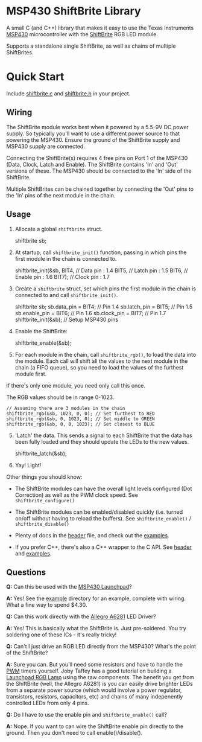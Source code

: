 MSP430 ShiftBrite Library
=========================

A small C (and C++) library that makes it easy to use the Texas Instruments [MSP430](http://www.ti.com/lsds/ti/microcontroller/16-bit_msp430/overview.page)
microcontroller with the
[ShiftBrite](http://docs.macetech.com/doku.php/shiftbrite) RGB LED module.

Supports a standalone single ShiftBrite, as well as chains of
multiple ShiftBrites.

Quick Start
===========

Include [shiftbrite.c](https://github.com/joewalnes/msp430-shiftbrite/blob/master/shiftbrite.c)
and [shiftbrite.h](https://github.com/joewalnes/msp430-shiftbrite/blob/master/shiftbrite.h) in your project.

Wiring
------

The ShiftBrite module works best when it powered by a 5.5-9V DC
power supply. So typically you'll want to use a different power
source to that powering the MSP430. Ensure the ground of the
ShiftBrite supply and MSP430 supply are connected.

Connecting the ShiftBrite(s) requires 4 free pins on Port 1 of
the MSP430 (Data, Clock, Latch and Enable). The ShiftBrite
contains 'In' and 'Out' versions of these. The MSP430 should
be connected to the 'In' side of the ShiftBrite.

Multiple ShiftBrites can be chained together by connecting the
'Out' pins to the 'In' pins of the next module in the chain.

Usage
-----

1) Allocate a global `shiftbrite` struct.

    shiftbrite sb;

2) At startup, call `shiftbrite_init()` function, passing in which pins the first  module in the chain is connected to.

    shiftbrite_init(&sb,
                    BIT4,  // Data pin   : 1.4
                    BIT5,  // Latch pin  : 1.5
                    BIT6,  // Enable pin : 1.6
                    BIT7); // Clock pin  : 1.7

2) Create a `shiftbrite` struct, set which pins the first
module in the chain is connected to and call `shiftbrite_init()`.

    shiftbrite sb;
    sb.data_pin   = BIT4; // Pin 1.4
    sb.latch_pin  = BIT5; // Pin 1.5
    sb.enable_pin = BIT6; // Pin 1.6
    sb.clock_pin  = BIT7; // Pin 1.7
    shiftbrite_init(&sb); // Setup MSP430 pins

3) Enable the ShiftBrite:

    shiftbrite_enable(&sb);

4) For each module in the chain, call `shiftbrite_rgb()`, to
load the data into the module. Each call will shift all the
values to the next module in the chain (a FIFO queue), so you
need to load the values of the furthest module first.

If there's only one module, you need only call this once.

The RGB values should be in range 0-1023.

    // Assuming there are 3 modules in the chain
    shiftbrite_rgb(&sb, 1023, 0, 0); // Set furthest to RED
    shiftbrite_rgb(&sb, 0, 1023, 0); // Set middle to GREEN
    shiftbrite_rgb(&sb, 0, 0, 1023); // Set closest to BLUE

5) 'Latch' the data. This sends a signal to each ShiftBrite
that the data has been fully loaded and they should update
the LEDs to the new values.

    shiftbrite_latch(&sb);

6) Yay! Light!

Other things you should know:

*   The ShiftBrite modules can have the overall light levels
    configured (Dot Correction) as well as the PWM clock speed.
    See `shiftbrite_configure()`

*   The ShiftBrite modules can be enabled/disabled quickly
    (i.e. turned on/off without having to reload the buffers).
    See `shiftbrite_enable()` / `shiftbrite_disable()`

*   Plenty of docs in the [header](https://github.com/joewalnes/msp430-shiftbrite/blob/master/shiftbrite.h)
    file, and check out the
    [examples](https://github.com/joewalnes/msp430-shiftbrite/tree/master/example).

*   If you prefer C++, there's also a C++ wrapper to the C API.
    See [header](https://github.com/joewalnes/msp430-shiftbrite/blob/master/shiftbrite.h)
    and [examples](https://github.com/joewalnes/msp430-shiftbrite/tree/master/example/cpp).

Questions
---------

**Q:** Can this be used with the [MSP430
Launchpad](http://ti.com/launchpad)?

**A:** Yes! See the [example](https://github.com/joewalnes/msp430-shiftbrite/tree/master/example)
directory for an example, complete with wiring. What a fine way to spend
$4.30.

**Q:** Can this work directly with the [Allegro
A6281](http://www.allegromicro.com/en/Products/Part_Numbers/6281/) LED
Driver?

**A:** Yes! This is basically what the ShiftBrite is. Just pre-soldered.
You try soldering one of these ICs - it's really tricky!

**Q:** Can't I just drive an RGB LED directly from the MSP430? What's
the point of the ShiftBrite?

**A:** Sure you can. But you'll need some resistors and have to handle
the [PWM](http://en.wikipedia.org/wiki/Pulse-width_modulation) timers 
yourself. Joby Taffey has a good tutorial on building a
[Launchpad RGB Lamp](http://blog.hodgepig.org/2010/09/30/jam-jar-lamp/)
using the raw components. The benefit you get from the ShiftBrite (well,
the Allegro A6281) is you can easily drive brighter LEDs from a separate
power source (which would involve a power regulator, transistors,
resistors, capacitors, etc) and chains of many indepenently controlled
LEDs from only 4 pins.

**Q:** Do I have to use the enable pin and `shiftbrite_enable()` call?

**A:** Nope. If you want to can wire the ShiftBrite enable pin directly
to the ground. Then you don't need to call enable()/disable().
